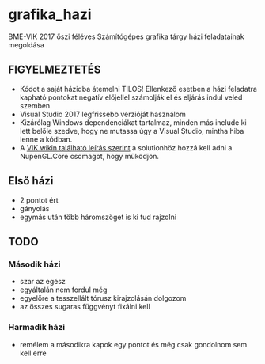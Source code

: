 # grafika_hazi
BME-VIK 2017 őszi féléves Számítógépes grafika tárgy házi feladatainak megoldása

## FIGYELMEZTETÉS
* Kódot a saját házidba átemelni TILOS! Ellenkező esetben a házi feladatra kapható pontokat negatív előjellel számolják el és eljárás indul veled szemben.
* Visual Studio 2017 legfrissebb verzióját használom
* Kizárólag Windows dependenciákat tartalmaz, minden más include ki lett belőle szedve, hogy ne mutassa úgy a Visual Studio, mintha hiba lenne a kódban.
* A [VIK wikin található leírás szerint](https://vik.wiki/Számítógépes_grafika:_OpenGL_%2B_GLUT_%2B_fejlesztőkörnyezetek#Visual_Studio_2015) a solutionhöz hozzá kell adni a NupenGL.Core csomagot, hogy működjön.

## Első házi
* 2 pontot ért
* gányolás
* egymás után több háromszöget is ki tud rajzolni

## TODO
### Második házi
* szar az egész
* egyáltalán nem fordul még
* egyelőre a tesszellált tórusz kirajzolásán dolgozom
* az összes sugaras függvényt fixálni kell

### Harmadik házi
* remélem a másodikra kapok egy pontot és még csak gondolnom sem kell erre
